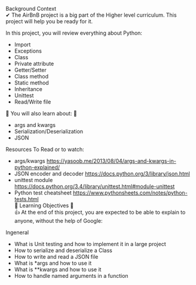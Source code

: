 Background Context<br>
✔ The AirBnB project is a big part of the Higher level curriculum. This project will help you be ready for it.<br>

In this project, you will review everything about Python:<br>

- Import<br>
- Exceptions<br>
- Class<br>
- Private attribute<br>
- Getter/Setter<br>
- Class method<br>
- Static method<br>
- Inheritance<br>
- Unittest<br>
- Read/Write file<br>

🤞 You will also learn about: 🤞<br>

- args and kwargs<br>
- Serialization/Deserialization<br>
- JSON<br>

Resources To Read or to watch:

- args/kwargs https://yasoob.me/2013/08/04/args-and-kwargs-in-python-explained/<br>
- JSON encoder and decoder https://docs.python.org/3/library/json.html<br>
- unittest module https://docs.python.org/3.4/library/unittest.html#module-unittest<br>
- Python test cheatsheet https://www.pythonsheets.com/notes/python-tests.html<br>
👀  Learning Objectives 👀<br>
👍 At the end of this project, you are expected to be able to explain to anyone, without the help of Google:

Ingeneral
- What is Unit testing and how to implement it in a large project
- How to serialize and deserialize a Class
- How to write and read a JSON file
- What is *args and how to use it
- What is **kwargs and how to use it
- How to handle named arguments in a function
